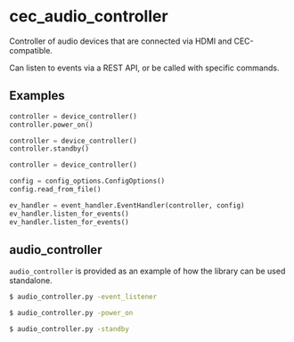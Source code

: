 # cec_audio_controller

Controller of audio devices that are connected via HDMI and CEC-compatible.

Can listen to events via a REST API, or be called with specific commands.

## Examples

```python
controller = device_controller()
controller.power_on()
```
```python
controller = device_controller()
controller.standby()
```
```python
controller = device_controller()

config = config_options.ConfigOptions()
config.read_from_file()

ev_handler = event_handler.EventHandler(controller, config)
ev_handler.listen_for_events()
ev_handler.listen_for_events()
```

## audio_controller

`audio_controller` is provided as an example of how the library can be used standalone.

```bash
$ audio_controller.py -event_listener
```
```bash
$ audio_controller.py -power_on
```
```bash
$ audio_controller.py -standby
```